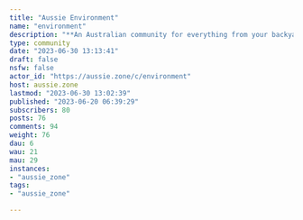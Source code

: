 ```yaml
---
title: "Aussie Environment" 
name: "environment"
description: "**An Australian community for everything from your backyard to beyond the black stump.**Topics may include Aussie plants and animals, environmental and climate news and stories, etc. New related communities will be split off when required, think like subcommunities that exist on that other platform.***Trigger Warning**: Community contains mostly bad environmental news (not by choice!). Until tagging is available, please be aware and click accordingly.**Banner Credit: https://www.flickr.com/photos/takver/14871864504/***Aussie Zone Rules** -   Golden rule - be nice. If you wouldn’t say it in front of your grandmother, don’t post it.-    No bigotry - including racism, sexism, ableism, homophobia, transphobia, or xenophobia. *You are allowed to denigrate invasive plants or animals.* -   Be respectful. Everyone should feel welcome here.*Except invasive plants or amimals.* -   No porn. *Except photos of plants. Probably not animals*. -   No Ads / Spamming. *Except for photos or stories about plants and animals*. -   Nothing illegal in Australia. *Like invasive plants or animals*.**Server Info**-    Hosted in Sydney-    User community creation disabled - visit [!meta@aussie.zone](https://aussie.zone/c/meta) -    Down votes enabled-    User signup enabled- Server Admin: [@lodion@aussie.zone](https://aussie.zone/u/lodion)"
type: community
date: "2023-06-30 13:13:41"
draft: false
nsfw: false
actor_id: "https://aussie.zone/c/environment"
host: aussie.zone
lastmod: "2023-06-30 13:02:39"
published: "2023-06-20 06:39:29"
subscribers: 80
posts: 76
comments: 94
weight: 76
dau: 6
wau: 21
mau: 29
instances:
- "aussie_zone"
tags: 
- "aussie_zone"

---
```

